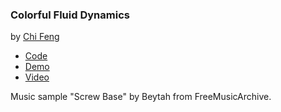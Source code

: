 ### Colorful Fluid Dynamics
by [Chi Feng](https://github.com/chi-feng)

- [Code](https://github.com/chi-feng/colorful-fluid-dynamics)
- [Demo](http://chifeng.scripts.mit.edu/stuff/fluid)
- [Video](https://vimeo.com/79272443)

Music sample "Screw Base" by Beytah from FreeMusicArchive.